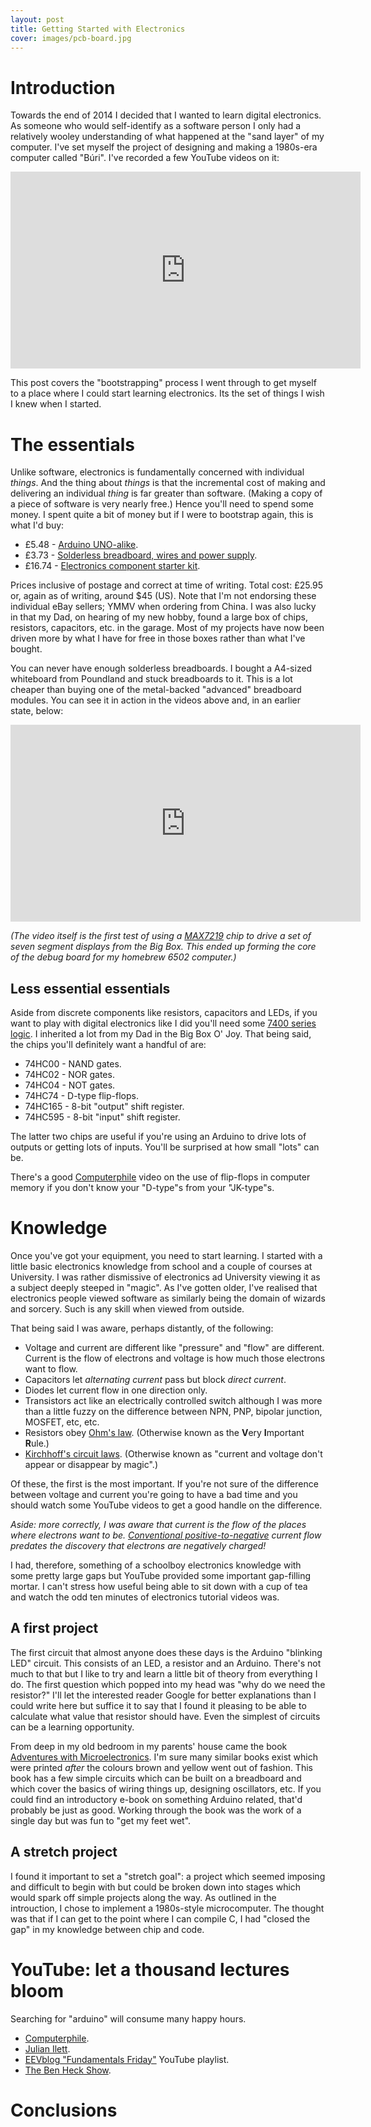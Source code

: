 ```yaml
---
layout: post
title: Getting Started with Electronics
cover: images/pcb-board.jpg
---
```

# Introduction

Towards the end of 2014 I decided that I wanted to learn digital electronics.
As someone who would self-identify as a software person I only had a relatively
wooley understanding of what happened at the "sand layer" of my computer. I've
set myself the project of designing and making a 1980s-era computer called
"Búri". I've recorded a few YouTube videos on it:

<iframe width="560" height="315" src="https://www.youtube.com/embed/videoseries?list=PLQdwYJ5AuTolZuQIYEujwqP3wV1qRbEa8" frameborder="0" allowfullscreen></iframe>

This post covers the "bootstrapping" process I went through to get myself to a
place where I could start learning electronics. Its the set of things I wish I
knew when I started.

# The essentials

Unlike software, electronics is fundamentally concerned with individual
*things*. And the thing about *things* is that the incremental cost of making
and delivering an individual *thing* is far greater than software. (Making a
copy of a piece of software is very nearly free.) Hence you'll need to spend
some money. I spent quite a bit of money but if I were to bootstrap again, this
is what I'd buy:

* £5.48 - [Arduino UNO-alike](http://www.ebay.co.uk/itm/UNO-R3-ATmega328P-CH340T-USB-Arduino-Compatible-Microcontroller-Board-UK-STOCK-/181678624617).
* £3.73 - [Solderless breadboard, wires and power supply](http://www.ebay.co.uk/itm/MB-102-830-Point-Solderless-PCB-Breadboard-Jump-Cable-Wires-65pcs-Power-Supply-/360736049270).
* £16.74 - [Electronics component starter kit](http://www.bitsbox.co.uk/index.php?main_page=product_info&cPath=272_276&products_id=2009).

Prices inclusive of postage and correct at time of writing. Total cost: £25.95
or, again as of writing, around \$45 (US). Note that I'm not endorsing these
individual eBay sellers; YMMV when ordering from China.  I was also lucky in
that my Dad, on hearing of my new hobby, found a large box of chips, resistors,
capacitors, etc. in the garage. Most of my projects have now been driven more
by what I have for free in those boxes rather than what I've bought.

You can never have enough solderless breadboards. I bought a A4-sized
whiteboard from Poundland and stuck breadboards to it. This is a lot cheaper
than buying one of the metal-backed "advanced" breadboard modules. You can see
it in action in the videos above and, in an earlier state, below:

<iframe width="560" height="315" src="https://www.youtube.com/embed/lmBjuM0IS_4" frameborder="0" allowfullscreen></iframe>

*(The video itself is the first test of using a
[MAX7219](http://datasheets.maximintegrated.com/en/ds/MAX7219-MAX7221.pdf) chip
to drive a set of seven segment displays from the Big Box. This ended up
forming the core of the debug board for my homebrew 6502 computer.)*

## Less essential essentials

Aside from discrete components like resistors, capacitors and LEDs, if you want
to play with digital electronics like I did you'll need some
[7400 series logic](http://en.wikipedia.org/wiki/List_of_7400_series_integrated_circuits).
I inherited a lot from my Dad in
the Big Box O' Joy. That being said, the chips you'll definitely want a handful
of are:

* 74HC00 - NAND gates.
* 74HC02 - NOR gates.
* 74HC04 - NOT gates.
* 74HC74 - D-type flip-flops.
* 74HC165 - 8-bit "output" shift register.
* 74HC595 - 8-bit "input" shift register.

The latter two chips are useful if you're using an Arduino to drive lots of
outputs or getting lots of inputs. You'll be surprised at how small "lots" can be.

There's a good
[Computerphile](https://www.youtube.com/channel/UC9-y-6csu5WGm29I7JiwpnA) video
on the use of flip-flops in computer memory if you don't know your "D-type"s
from your "JK-type"s.

# Knowledge

Once you've got your equipment, you need to start learning.  I started with a
little basic electronics knowledge from school and a couple of courses at
University.  I was rather dismissive of electronics ad University viewing it as
a subject deeply steeped in "magic". As I've gotten older, I've realised that
electronics people viewed software as similarly being the domain of wizards and
sorcery. Such is any skill when viewed from outside.

That being said I was aware, perhaps distantly, of the following:

*   Voltage and current are different like "pressure" and "flow" are different.
    Current is the flow of electrons and voltage is how much those electrons
    want to flow.
*   Capacitors let *alternating current* pass but block *direct current*.
*   Diodes let current flow in one direction only.
*   Transistors act like an electrically controlled switch although I was more
    than a little fuzzy on the difference between NPN, PNP, bipolar junction,
    MOSFET, etc, etc.
*   Resistors obey [Ohm's law](http://en.wikipedia.org/wiki/Ohm%27s_law).
    (Otherwise known as the **V**ery **I**mportant **R**ule.)
*   [Kirchhoff's circuit
    laws](http://en.wikipedia.org/wiki/Kirchhoff%27s_circuit_laws). (Otherwise
    known as "current and voltage don't appear or disappear by magic".)

Of these, the first is the most important. If you're not sure of the difference
between voltage and current you're going to have a bad time and you should
watch some YouTube videos to get a good handle on the difference.

*Aside: more correctly, I was aware that current is the flow of the places
where electrons want to be. [Conventional
positive-to-negative](http://en.wikipedia.org/wiki/Electric_current#Current)
current flow predates the discovery that electrons are negatively charged!*

I had, therefore, something of a schoolboy electronics knowledge with some
pretty large gaps but YouTube provided some important gap-filling mortar. I
can't stress how useful being able to sit down with a cup of tea and watch the
odd ten minutes of electronics tutorial videos was.

## A first project

The first circuit that almost anyone does these days is the Arduino "blinking
LED" circuit. This consists of an LED, a resistor and an Arduino. There's not
much to that but I like to try and learn a little bit of theory from everything
I do. The first question which popped into my head was "why do we need the
resistor?" I'll let the interested reader Google for better explanations than I
could write here but suffice it to say that I found it pleasing to be able to
calculate what value that resistor should have. Even the simplest of circuits
can be a learning opportunity.

From deep in my old bedroom in my parents' house came the book
[Adventures with Microelectronics](http://www.amazon.co.uk/Adventures-Microelectronics-Tom-Duncan/dp/0719536715).
I'm sure many similar books exist which were printed *after* the colours brown
and yellow went out of fashion. This book has a few simple circuits which can
be built on a breadboard and which cover the basics of wiring things up,
designing oscillators, etc. If you could find an introductory e-book on
something Arduino related, that'd probably be just as good. Working through the
book was the work of a single day but was fun to "get my feet wet".

## A stretch project

I found it important to set a "stretch goal": a project which seemed imposing
and difficult to begin with but could be broken down into stages which would
spark off simple projects along the way. As outlined in the introuction, I
chose to implement a 1980s-style microcomputer. The thought was that if I can
get to the point where I can compile C, I had "closed the gap" in my knowledge
between chip and code.

# YouTube: let a thousand lectures bloom

Searching for "arduino" will consume many happy hours.

*   [Computerphile](https://www.youtube.com/channel/UC9-y-6csu5WGm29I7JiwpnA).
*   [Julian Ilett](https://www.youtube.com/user/julius256).
*   [EEVblog "Fundamentals Friday"](https://www.youtube.com/playlist?list=PLvOlSehNtuHtWlH0UOZNtOn-FlFCn1GYw)
    YouTube playlist.
*   [The Ben Heck Show](https://www.youtube.com/user/thebenheckshow).

# Conclusions

